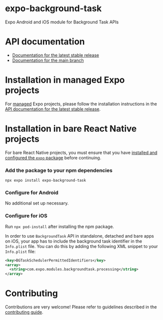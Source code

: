 # expo-background-task

Expo Android and iOS module for Background Task APIs

# API documentation

- [Documentation for the latest stable release](https://docs.expo.dev/versions/latest/sdk/background-task/)
- [Documentation for the main branch](https://docs.expo.dev/versions/unversioned/sdk/background-task/)

# Installation in managed Expo projects

For [managed](https://docs.expo.dev/archive/managed-vs-bare/) Expo projects, please follow the installation instructions in the [API documentation for the latest stable release](https://docs.expo.dev/versions/latest/sdk/background-task/).

# Installation in bare React Native projects

For bare React Native projects, you must ensure that you have [installed and configured the `expo` package](https://docs.expo.dev/bare/installing-expo-modules/) before continuing.

### Add the package to your npm dependencies

```
npx expo install expo-background-task
```

### Configure for Android

No additional set up necessary.

### Configure for iOS

Run `npx pod-install` after installing the npm package.

In order to use `BackgroundTask` API in standalone, detached and bare apps on iOS, your app has to include the background task identifier in the `Info.plist` file. You can do this by adding the following XML snippet to your `Info.plist` file:

```xml
<key>BGTaskSchedulerPermittedIdentifiers</key>
<array>
  <string>com.expo.modules.backgroundtask.processing</string>
</array>
```

# Contributing

Contributions are very welcome! Please refer to guidelines described in the [contributing guide](https://github.com/expo/expo#contributing).
